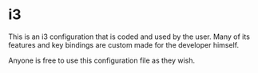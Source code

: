 # i3 

<p>This is an i3 configuration that is coded and used by the user. Many of its features and key bindings are custom made for the developer himself. </p>


<p>Anyone is free to use this configuration file as they wish.
</p>